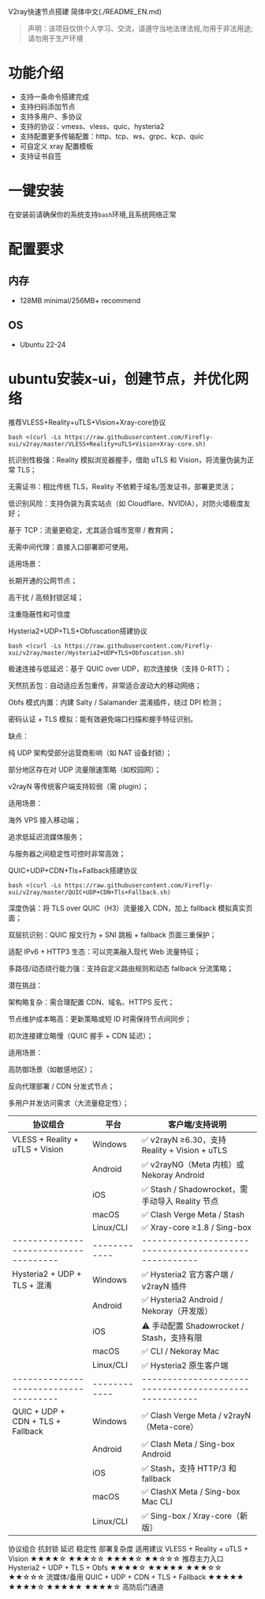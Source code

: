 V2ray快速节点搭建
简体中文(./README_EN.md)  

> 声明：该项目仅供个人学习、交流，请遵守当地法律法规,勿用于非法用途;请勿用于生产环境  


# 功能介绍

- 支持一条命令搭建完成
- 支持扫码添加节点
- 支持多用户、多协议
- 支持的协议：vmess、vless、quic、hysteria2
- 支持配置更多传输配置：http、tcp、ws、grpc、kcp、quic
- 可自定义 xray 配置模板
- 支持证书自签

# 一键安装
在安装前请确保你的系统支持`bash`环境,且系统网络正常  


# 配置要求  
## 内存  
- 128MB minimal/256MB+ recommend  
## OS  
- Ubuntu 22-24

# ubuntu安装x-ui，创建节点，并优化网络

 
推荐VLESS+Reality+uTLS+Vision+Xray-core协议
```
bash <(curl -Ls https://raw.githubusercontent.com/Firefly-xui/v2ray/master/VLESS+Reality+uTLS+Vision+Xray-core.sh)
```  

抗识别性极强：Reality 模拟浏览器握手，借助 uTLS 和 Vision，将流量伪装为正常 TLS；

无需证书：相比传统 TLS，Reality 不依赖于域名/签发证书，部署更灵活；

低识别风险：支持伪装为真实站点（如 Cloudflare、NVIDIA），对防火墙极度友好；

基于 TCP：流量更稳定，尤其适合城市宽带 / 教育网；

无需中间代理：直接入口部署即可使用。

适用场景：

长期开通的公网节点；

高干扰 / 高频封锁区域；

注重隐蔽性和可信度


Hysteria2+UDP+TLS+Obfuscation搭建协议
```
bash <(curl -Ls https://raw.githubusercontent.com/Firefly-xui/v2ray/master/Hysteria2+UDP+TLS+Obfuscation.sh)

```  

极速连接与低延迟：基于 QUIC over UDP，初次连接快（支持 0-RTT）；

天然抗丢包：自动适应丢包重传，非常适合波动大的移动网络；

Obfs 模式内置：内建 Salty / Salamander 混淆插件，绕过 DPI 检测；

密码认证 + TLS 模拟：能有效避免端口扫描和握手特征识别。

缺点：

纯 UDP 架构受部分运营商影响（如 NAT 设备封锁）；

部分地区存在对 UDP 流量限速策略（如校园网）；

v2rayN 等传统客户端支持较弱（需 plugin）；

适用场景：

海外 VPS 接入移动端；

追求低延迟流媒体服务；

与服务器之间稳定性可控时非常高效；



QUIC+UDP+CDN+Tls+Fallback搭建协议
```
bash <(curl -Ls https://raw.githubusercontent.com/Firefly-xui/v2ray/master/QUIC+UDP+CDN+Tls+Fallback.sh)
```  

深度伪装：将 TLS over QUIC（H3）流量接入 CDN，加上 fallback 模拟真实页面；

双层抗识别：QUIC 报文行为 + SNI 跳板 + fallback 页面三重保护；

适配 IPv6 + HTTP3 生态：可以完美融入现代 Web 流量特征；

多路径/动态绕行能力强：支持自定义路由规则和动态 fallback 分流策略；

潜在挑战：

架构略复杂：需合理配置 CDN、域名、HTTPS 反代；

节点维护成本略高：更新策略或短 ID 时需保持节点间同步；

初次连接建立略慢（QUIC 握手 + CDN 延迟）；

适用场景：

高防御场景（如敏感地区）；

反向代理部署 / CDN 分发式节点；

多用户并发访问需求（大流量稳定性）；


| 协议组合                            | 平台       | 客户端/支持说明                                    |
|-------------------------------------|------------|-----------------------------------------------------|
| VLESS + Reality + uTLS + Vision     | Windows    | ✅ v2rayN ≥6.30，支持 Reality + Vision + uTLS       |
|                                     | Android    | ✅ v2rayNG（Meta 内核）或 Nekoray Android           |
|                                     | iOS        | ✅ Stash / Shadowrocket，需手动导入 Reality 节点     |
|                                     | macOS      | ✅ Clash Verge Meta / Stash                         |
|                                     | Linux/CLI  | ✅ Xray-core ≥1.8 / Sing-box                        |
|-------------------------------------|------------|-----------------------------------------------------|
| Hysteria2 + UDP + TLS + 混淆        | Windows    | ✅ Hysteria2 官方客户端 / v2rayN 插件               |
|                                     | Android    | ✅ Hysteria2 Android / Nekoray（开发版）            |
|                                     | iOS        | ⚠️ 手动配置 Shadowrocket / Stash，支持有限          |
|                                     | macOS      | ✅ CLI / Nekoray Mac                                |
|                                     | Linux/CLI  | ✅ Hysteria2 原生客户端                             |
|-------------------------------------|------------|-----------------------------------------------------|
| QUIC + UDP + CDN + TLS + Fallback   | Windows    | ✅ Clash Verge Meta / v2rayN（Meta-core）           |
|                                     | Android    | ✅ Clash Meta / Sing-box Android                    |
|                                     | iOS        | ✅ Stash，支持 HTTP/3 和 fallback                   |
|                                     | macOS      | ✅ ClashX Meta / Sing-box Mac CLI                  |
|                                     | Linux/CLI  | ✅ Sing-box / Xray-core（新版）                    |



协议组合	                        抗封锁	    延迟	    稳定性	    部署复杂度	  适用建议
VLESS + Reality + uTLS + Vision	  ★★★★☆	★★★☆☆	★★★★☆	★★☆☆☆	推荐主力入口
Hysteria2 + UDP + TLS + Obfs	    ★★★★☆	★★★★★	★★★☆☆	★★☆☆☆	流媒体/备用
QUIC + UDP + CDN + TLS + Fallback	★★★★★	★★★★☆	★★★★★	★★★★☆	高防后门通道
